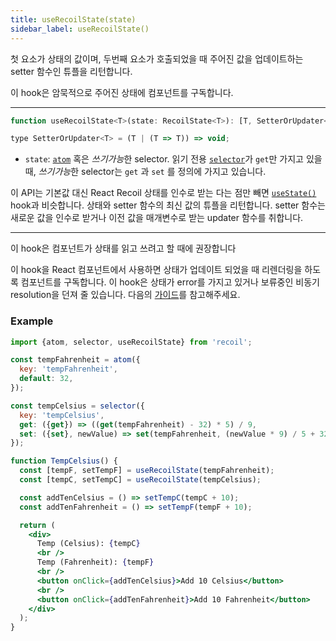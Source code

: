 ```yaml
---
title: useRecoilState(state)
sidebar_label: useRecoilState()
---
```


첫 요소가 상태의 값이며, 두번째 요소가 호출되었을 때 주어진 값을 업데이트하는 setter 함수인 튜플을 리턴합니다.

이 hook은 암묵적으로 주어진 상태에 컴포넌트를 구독합니다.

---

```jsx
function useRecoilState<T>(state: RecoilState<T>): [T, SetterOrUpdater<T>];

type SetterOrUpdater<T> = (T | (T => T)) => void;
```

- `state`: [`atom`](/docs/api-reference/core/atom) 혹은 *쓰기가능*한 selector. 읽기 전용 [`selector`](/docs/api-reference/core/selector)가 `get`만 가지고 있을 때, *쓰기가능*한 selector는  `get` 과  `set` 를 정의에 가지고 있습니다.

이 API는 기본값 대신 React Recoil 상태를 인수로 받는 다는 점만 빼면 [`useState()`](https://reactjs.org/docs/hooks-reference.html#usestate) hook과 비슷합니다. 상태와 setter 함수의 최신 값의 튜플을 리턴합니다. setter 함수는 새로운 값을 인수로 받거나 이전 값을 매개변수로 받는 updater 함수를 취합니다.

---

이 hook은 컴포넌트가 상태를 읽고 쓰려고 할 때에 권장합니다

이 hook을 React 컴포넌트에서 사용하면 상태가 업데이트 되었을 때 리렌더링을 하도록 컴포넌트를 구독합니다. 이 hook은 상태가 error를 가지고 있거나 보류중인 비동기 resolution을 던져 줄 있습니다. 다음의 [가이드](/docs/guides/asynchronous-data-queries)를 참고해주세요.

### Example

```jsx
import {atom, selector, useRecoilState} from 'recoil';

const tempFahrenheit = atom({
  key: 'tempFahrenheit',
  default: 32,
});

const tempCelsius = selector({
  key: 'tempCelsius',
  get: ({get}) => ((get(tempFahrenheit) - 32) * 5) / 9,
  set: ({set}, newValue) => set(tempFahrenheit, (newValue * 9) / 5 + 32),
});

function TempCelsius() {
  const [tempF, setTempF] = useRecoilState(tempFahrenheit);
  const [tempC, setTempC] = useRecoilState(tempCelsius);

  const addTenCelsius = () => setTempC(tempC + 10);
  const addTenFahrenheit = () => setTempF(tempF + 10);

  return (
    <div>
      Temp (Celsius): {tempC}
      <br />
      Temp (Fahrenheit): {tempF}
      <br />
      <button onClick={addTenCelsius}>Add 10 Celsius</button>
      <br />
      <button onClick={addTenFahrenheit}>Add 10 Fahrenheit</button>
    </div>
  );
}
```
